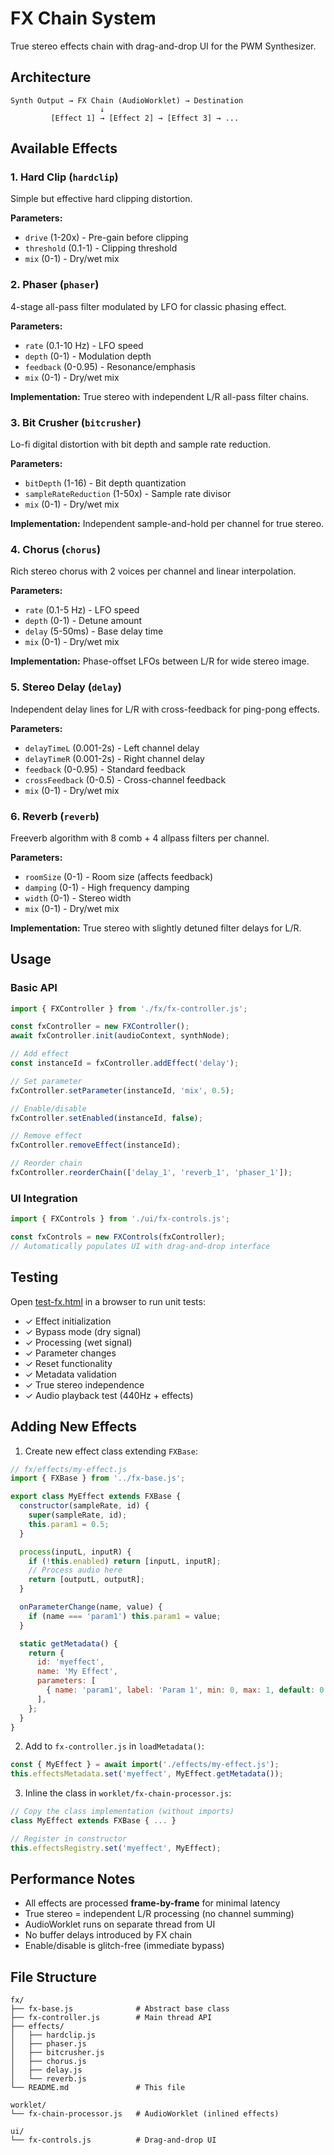 # FX Chain System

True stereo effects chain with drag-and-drop UI for the PWM Synthesizer.

## Architecture

```
Synth Output → FX Chain (AudioWorklet) → Destination
                    ↓
         [Effect 1] → [Effect 2] → [Effect 3] → ...
```

## Available Effects

### 1. **Hard Clip** (`hardclip`)

Simple but effective hard clipping distortion.

**Parameters:**

- `drive` (1-20x) - Pre-gain before clipping
- `threshold` (0.1-1) - Clipping threshold
- `mix` (0-1) - Dry/wet mix

### 2. **Phaser** (`phaser`)

4-stage all-pass filter modulated by LFO for classic phasing effect.

**Parameters:**

- `rate` (0.1-10 Hz) - LFO speed
- `depth` (0-1) - Modulation depth
- `feedback` (0-0.95) - Resonance/emphasis
- `mix` (0-1) - Dry/wet mix

**Implementation:** True stereo with independent L/R all-pass filter chains.

### 3. **Bit Crusher** (`bitcrusher`)

Lo-fi digital distortion with bit depth and sample rate reduction.

**Parameters:**

- `bitDepth` (1-16) - Bit depth quantization
- `sampleRateReduction` (1-50x) - Sample rate divisor
- `mix` (0-1) - Dry/wet mix

**Implementation:** Independent sample-and-hold per channel for true stereo.

### 4. **Chorus** (`chorus`)

Rich stereo chorus with 2 voices per channel and linear interpolation.

**Parameters:**

- `rate` (0.1-5 Hz) - LFO speed
- `depth` (0-1) - Detune amount
- `delay` (5-50ms) - Base delay time
- `mix` (0-1) - Dry/wet mix

**Implementation:** Phase-offset LFOs between L/R for wide stereo image.

### 5. **Stereo Delay** (`delay`)

Independent delay lines for L/R with cross-feedback for ping-pong effects.

**Parameters:**

- `delayTimeL` (0.001-2s) - Left channel delay
- `delayTimeR` (0.001-2s) - Right channel delay
- `feedback` (0-0.95) - Standard feedback
- `crossFeedback` (0-0.5) - Cross-channel feedback
- `mix` (0-1) - Dry/wet mix

### 6. **Reverb** (`reverb`)

Freeverb algorithm with 8 comb + 4 allpass filters per channel.

**Parameters:**

- `roomSize` (0-1) - Room size (affects feedback)
- `damping` (0-1) - High frequency damping
- `width` (0-1) - Stereo width
- `mix` (0-1) - Dry/wet mix

**Implementation:** True stereo with slightly detuned filter delays for L/R.

## Usage

### Basic API

```javascript
import { FXController } from './fx/fx-controller.js';

const fxController = new FXController();
await fxController.init(audioContext, synthNode);

// Add effect
const instanceId = fxController.addEffect('delay');

// Set parameter
fxController.setParameter(instanceId, 'mix', 0.5);

// Enable/disable
fxController.setEnabled(instanceId, false);

// Remove effect
fxController.removeEffect(instanceId);

// Reorder chain
fxController.reorderChain(['delay_1', 'reverb_1', 'phaser_1']);
```

### UI Integration

```javascript
import { FXControls } from './ui/fx-controls.js';

const fxControls = new FXControls(fxController);
// Automatically populates UI with drag-and-drop interface
```

## Testing

Open [test-fx.html](../test-fx.html) in a browser to run unit tests:

- ✓ Effect initialization
- ✓ Bypass mode (dry signal)
- ✓ Processing (wet signal)
- ✓ Parameter changes
- ✓ Reset functionality
- ✓ Metadata validation
- ✓ True stereo independence
- ✓ Audio playback test (440Hz + effects)

## Adding New Effects

1. Create new effect class extending `FXBase`:

```javascript
// fx/effects/my-effect.js
import { FXBase } from '../fx-base.js';

export class MyEffect extends FXBase {
  constructor(sampleRate, id) {
    super(sampleRate, id);
    this.param1 = 0.5;
  }

  process(inputL, inputR) {
    if (!this.enabled) return [inputL, inputR];
    // Process audio here
    return [outputL, outputR];
  }

  onParameterChange(name, value) {
    if (name === 'param1') this.param1 = value;
  }

  static getMetadata() {
    return {
      id: 'myeffect',
      name: 'My Effect',
      parameters: [
        { name: 'param1', label: 'Param 1', min: 0, max: 1, default: 0.5 },
      ],
    };
  }
}
```

2. Add to `fx-controller.js` in `loadMetadata()`:

```javascript
const { MyEffect } = await import('./effects/my-effect.js');
this.effectsMetadata.set('myeffect', MyEffect.getMetadata());
```

3. Inline the class in `worklet/fx-chain-processor.js`:

```javascript
// Copy the class implementation (without imports)
class MyEffect extends FXBase { ... }

// Register in constructor
this.effectsRegistry.set('myeffect', MyEffect);
```

## Performance Notes

- All effects are processed **frame-by-frame** for minimal latency
- True stereo = independent L/R processing (no channel summing)
- AudioWorklet runs on separate thread from UI
- No buffer delays introduced by FX chain
- Enable/disable is glitch-free (immediate bypass)

## File Structure

```
fx/
├── fx-base.js              # Abstract base class
├── fx-controller.js        # Main thread API
├── effects/
│   ├── hardclip.js
│   ├── phaser.js
│   ├── bitcrusher.js
│   ├── chorus.js
│   ├── delay.js
│   └── reverb.js
└── README.md               # This file

worklet/
└── fx-chain-processor.js   # AudioWorklet (inlined effects)

ui/
└── fx-controls.js          # Drag-and-drop UI
```
